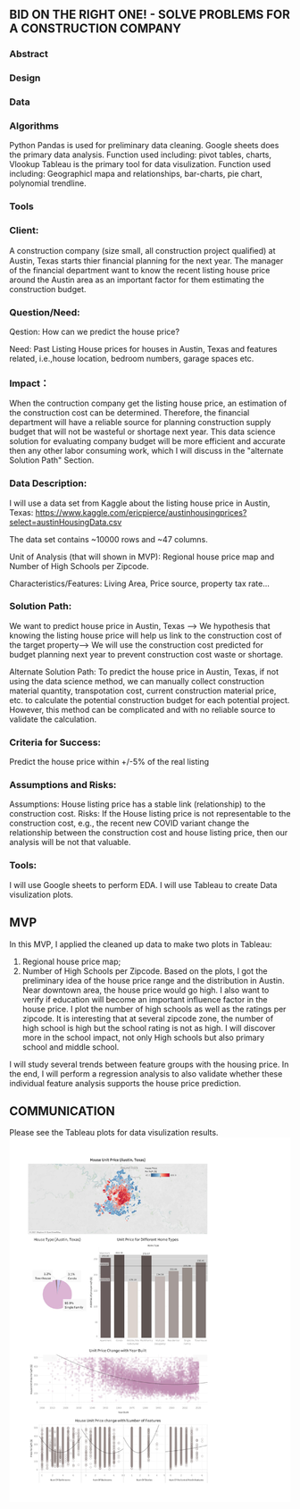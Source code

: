 ## BID ON THE RIGHT ONE! - SOLVE PROBLEMS FOR A CONSTRUCTION COMPANY

### Abstract

### Design
### Data
### Algorithms
Python Pandas is used for preliminary data cleaning.
Google sheets does the primary data analysis. Function used including:
pivot tables, charts, Vlookup
Tableau is the primary tool for data visulization. Function used including:
Geographicl mapa and relationships, bar-charts, pie chart, polynomial trendline.
### Tools
### Client: 

A construction company (size small, all construction project qualiﬁed) at Austin, Texas starts thier financial planning for the next year.
The manager of the financial department want to know the recent listing house price around the Austin area as an important factor for them estimating the construction budget.


### Question/Need:

Qestion: How can we predict the house price? 

Need: Past Listing House prices for houses in Austin, Texas and features related, i.e.,house location, bedroom numbers, garage spaces etc. 

### Impact：

When the contruction company get the listing house price, an estimation of the construction cost can be determined. Therefore, the financial department will
have a reliable source for planning construction supply budget that will not be wasteful or shortage next year. 
This data science solution for evaluating company budget will be more efficient and accurate then any other labor consuming work, which I will discuss in the "alternate Solution Path" Section. 

### Data Description:

I will use a data set from Kaggle about the listing house price in Austin, Texas:
https://www.kaggle.com/ericpierce/austinhousingprices?select=austinHousingData.csv

The data set contains ~10000 rows and ~47 columns.

Unit of Analysis (that will shown in MVP): Regional house price map and Number of High Schools per Zipcode.

Characteristics/Features: Living Area, Price source, property tax rate...

### Solution Path:

We want to predict house price in Austin, Texas --> We hypothesis that knowing the listing house price will help us link to the construction cost of the target property--> We will use the construction cost predicted for budget planning next year to prevent construction cost waste or shortage.

Alternate Solution Path: To predict the house price in Austin, Texas, if not using the data science method, we can manually collect construction material quantity, transpotation cost, current construction material price, etc. to calculate the potential construction budget for each potential project. However, this method can be complicated and with no reliable source to validate the calculation.

### Criteria for Success:

Predict the house price within +/-5% of the real listing 

### Assumptions and Risks:

Assumptions: House listing price has a stable link (relationship) to the construction cost.
Risks: If the House listing price is not representable to the construction cost, e.g., the recent new COVID variant change the relationship between the construction cost and house listing price, then our analysis will be not that valuable.
### Tools:

I will use Google sheets to perform EDA.
I will use Tableau to create Data visulization plots.

## MVP
In this MVP, I applied the cleaned up data to make two plots in Tableau:
1. Regional house price map;
2. Number of High Schools per Zipcode.
Based on the plots, I got the preliminary idea of the house price range and the distribution in Austin. Near downtown area, the house price would go high. I also want to verify if education will become an important influence factor in the house price. I plot the number of high schools as well as the ratings per zipcode. It is interesting that at several zipcode zone, the number of high school is high but the school rating is not as high. I will discover more in the school impact, not only High schools but also primary school and middle school.

I will study several trends between feature groups with the housing price. In the end, I will perform a regression analysis to also validate whether these individual feature analysis supports the house price prediction.

## COMMUNICATION
Please see the Tableau plots for data visulization results.
![](Tableau_plots.jpg)
